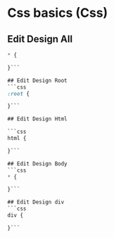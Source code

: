 
<link rel="stylesheet"
href="mdfutr.css"/>

# Css basics (Css)

## Edit Design All 
```css
* {

}```

## Edit Design Root
```css
:root {

}```

## Edit Design Html

```css
html {

}```

## Edit Design Body
```css
* {

}```

## Edit Design div
```css
div {

}```